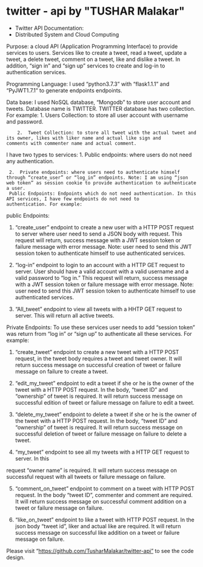 # twitter - api by "TUSHAR Malakar"
- Twitter API Documentation:
- Distributed System and Cloud Computing


Purpose: a cloud API (Application Programming Interface) to provide services to users. Services like to create a tweet, read a tweet,            update a tweet, a delete tweet, comment on a tweet, like and dislike a tweet. In addition, “sign in” and “sign up” services to          create and log-in to authentication services. 

Programming Language: I used “python3.7.3” with “flask1.1.1” and “PyJWT1.7.1” to generate endpoints endpoints.   

Data base: I used NoSQL database, “Mongodb” to store user account and tweets. Database name is TWITTER. TWITTER database has two                    collection. For example:
           1.	Users Collection: to store all user account with username and password.
 

        2.	Tweet Collection: to store all tweet with the actual tweet and its owner, likes with liker name and actual like sign and               comments with commenter name and actual comment.
   

   I have two types to services: 
     1.	Public endpoints: where users do not need any authentication.
     
     2.	 Private endpoints: where users need to authenticate himself through “create_user” or “log_in” endpoints. Note: I am using “json       web token” as session cookie to provide authentication to authenticate a user.
     Public Endpoints: Endpoints which do not need authentication. In this API services, I have few endpoints do not need to                  authentication. For example:
     
public Endpoints:     
   1.	“create_user” endpoint to create a new user with a HTTP POST request to server where user need to send a JSON body with request.      This request will return, success message with a JWT session token or failure message with error message. 
   Note: user need to send this JWT session token to authenticate himself to use authenticated services.



   2.	“log-in” endpoint to login to an account with a HTTP GET request to server. User should have a valid account with a valid username    and a valid password to “log in.” This request will return, success message with a JWT session token or failure message with error      message.
   Note: user need to send this JWT session token to authenticate himself to use authenticated services.





   3.	“All_tweet” endpoint to view all tweets with a HHTP GET request to server. This will return all active tweets. 

Private Endpoints: To use these services user needs to add “session token” was return from “log in” or “sign up” to authenticate all         these services. For example:
   1.	“create_tweet” endpoint to create a new tweet with a HTTP POST request, in the tweet body requires a tweet and tweet owner. It        will return success message on successful creation of tweet or failure message on failure to create a tweet.  

   2.	“edit_my_tweet” endpoint to edit a tweet if she or he is the owner of the tweet with a HTTP POST request. In the body, “tweet ID”    and “ownership” of tweet is required. It will return success message on successful edition of tweet or failure message on failure to    edit a tweet.

   3.	“delete_my_tweet” endpoint to delete a tweet if she or he is the owner of the tweet with a HTTP POST request. In the body, “tweet    ID” and “ownership” of tweet is required. It will return success message on successful deletion of tweet or failure message on          failure to delete a tweet.

   4.	“my_tweet” endpoint to see all my tweets with a HTTP GET request to server. In this 

   request “owner name” is required. It will return success message on successful request with all tweets or failure message on failure.

   5.	“comment_on_tweet” endpoint to comment on a tweet with HTTP POST request. In the body “tweet ID”, commenter and comment are          required. It will return success message on successful comment addition on a tweet or failure message on failure.

   6.	“like_on_tweet” endpoint to like a tweet with HTTP POST request. In the json body “tweet id”, liker and actual like are required.    It will return success message on successful like addition on a tweet or failure message on failure.


   Please visit “https://github.com/TusharMalakar/twitter-api” to see the  code design.

